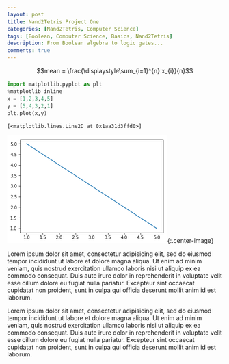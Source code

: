 ```yaml
---
layout: post
title: Nand2Tetris Project One
categories: [Nand2Tetris, Computer Science]
tags: [Boolean, Computer Science, Basics, Nand2Tetris]
description: From Boolean algebra to logic gates...
comments: true
---
```



$$mean = \frac{\displaystyle\sum_{i=1}^{n} x_{i}}{n}$$



```python
import matplotlib.pyplot as plt
%matplotlib inline
x = [1,2,3,4,5]
y = [5,4,3,2,1]
plt.plot(x,y)

```




    [<matplotlib.lines.Line2D at 0x1aa31d3ffd0>]


![png](/assets/jupyter/output_0_1.png){:.center-image}










Lorem ipsum dolor sit amet,  consectetur adipisicing elit,  sed do eiusmod tempor incididunt ut labore et dolore magna aliqua. Ut enim ad minim veniam,  quis nostrud exercitation ullamco laboris nisi ut aliquip ex ea commodo consequat. Duis aute irure dolor in reprehenderit in voluptate velit esse cillum dolore eu fugiat nulla pariatur. Excepteur sint occaecat cupidatat non proident,  sunt in culpa qui officia deserunt mollit anim id est laborum.

Lorem ipsum dolor sit amet,  consectetur adipisicing elit,  sed do eiusmod tempor incididunt ut labore et dolore magna aliqua. Ut enim ad minim veniam,  quis nostrud exercitation ullamco laboris nisi ut aliquip ex ea commodo consequat. Duis aute irure dolor in reprehenderit in voluptate velit esse cillum dolore eu fugiat nulla pariatur. Excepteur sint occaecat cupidatat non proident,  sunt in culpa qui officia deserunt mollit anim id est laborum.
